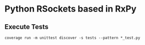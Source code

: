 # Python RSockets based in RxPy


## Execute Tests


```
coverage run -m unittest discover -s tests --pattern *_test.py
```